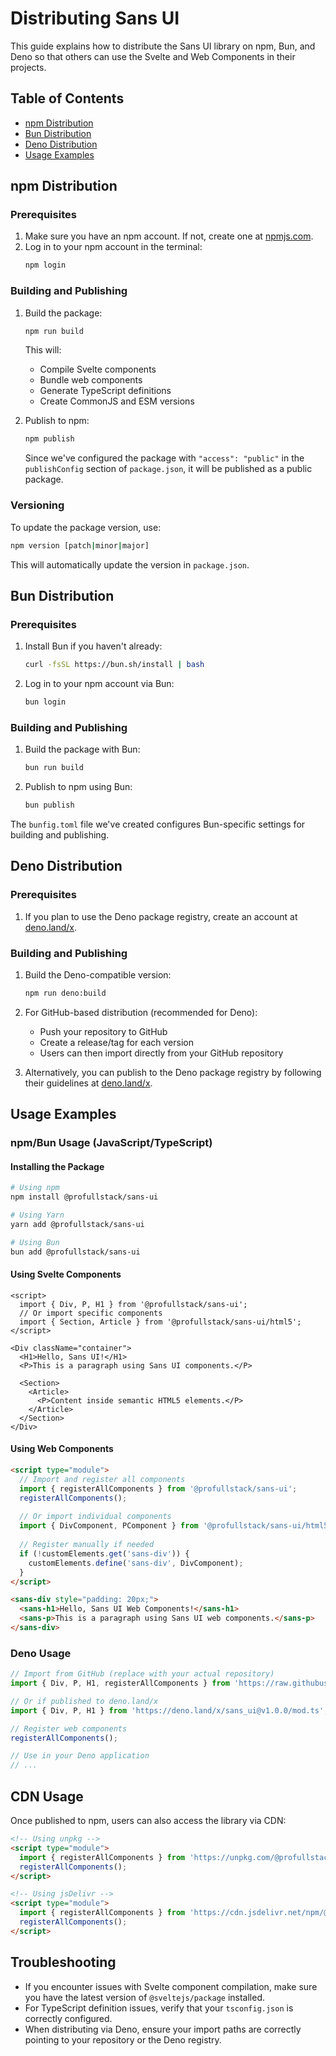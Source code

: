 # Distributing Sans UI

This guide explains how to distribute the Sans UI library on npm, Bun, and Deno so that others can use the Svelte and Web Components in their projects.

## Table of Contents

- [npm Distribution](#npm-distribution)
- [Bun Distribution](#bun-distribution)
- [Deno Distribution](#deno-distribution)
- [Usage Examples](#usage-examples)

## npm Distribution

### Prerequisites

1. Make sure you have an npm account. If not, create one at [npmjs.com](https://www.npmjs.com/signup).
2. Log in to your npm account in the terminal:
   ```bash
   npm login
   ```

### Building and Publishing

1. Build the package:
   ```bash
   npm run build
   ```
   This will:
   - Compile Svelte components
   - Bundle web components
   - Generate TypeScript definitions
   - Create CommonJS and ESM versions

2. Publish to npm:
   ```bash
   npm publish
   ```
   
   Since we've configured the package with `"access": "public"` in the `publishConfig` section of `package.json`, it will be published as a public package.

### Versioning

To update the package version, use:

```bash
npm version [patch|minor|major]
```

This will automatically update the version in `package.json`.

## Bun Distribution

### Prerequisites

1. Install Bun if you haven't already:
   ```bash
   curl -fsSL https://bun.sh/install | bash
   ```

2. Log in to your npm account via Bun:
   ```bash
   bun login
   ```

### Building and Publishing

1. Build the package with Bun:
   ```bash
   bun run build
   ```

2. Publish to npm using Bun:
   ```bash
   bun publish
   ```

The `bunfig.toml` file we've created configures Bun-specific settings for building and publishing.

## Deno Distribution

### Prerequisites

1. If you plan to use the Deno package registry, create an account at [deno.land/x](https://deno.land/x).

### Building and Publishing

1. Build the Deno-compatible version:
   ```bash
   npm run deno:build
   ```

2. For GitHub-based distribution (recommended for Deno):
   - Push your repository to GitHub
   - Create a release/tag for each version
   - Users can then import directly from your GitHub repository

3. Alternatively, you can publish to the Deno package registry by following their guidelines at [deno.land/x](https://deno.land/x).

## Usage Examples

### npm/Bun Usage (JavaScript/TypeScript)

#### Installing the Package

```bash
# Using npm
npm install @profullstack/sans-ui

# Using Yarn
yarn add @profullstack/sans-ui

# Using Bun
bun add @profullstack/sans-ui
```

#### Using Svelte Components

```svelte
<script>
  import { Div, P, H1 } from '@profullstack/sans-ui';
  // Or import specific components
  import { Section, Article } from '@profullstack/sans-ui/html5';
</script>

<Div className="container">
  <H1>Hello, Sans UI!</H1>
  <P>This is a paragraph using Sans UI components.</P>
  
  <Section>
    <Article>
      <P>Content inside semantic HTML5 elements.</P>
    </Article>
  </Section>
</Div>
```

#### Using Web Components

```html
<script type="module">
  // Import and register all components
  import { registerAllComponents } from '@profullstack/sans-ui';
  registerAllComponents();
  
  // Or import individual components
  import { DivComponent, PComponent } from '@profullstack/sans-ui/html5';
  
  // Register manually if needed
  if (!customElements.get('sans-div')) {
    customElements.define('sans-div', DivComponent);
  }
</script>

<sans-div style="padding: 20px;">
  <sans-h1>Hello, Sans UI Web Components!</sans-h1>
  <sans-p>This is a paragraph using Sans UI web components.</sans-p>
</sans-div>
```

### Deno Usage

```typescript
// Import from GitHub (replace with your actual repository)
import { Div, P, H1, registerAllComponents } from 'https://raw.githubusercontent.com/profullstack/sans-ui/v1.0.0/deno/mod.ts';

// Or if published to deno.land/x
import { Div, P, H1 } from 'https://deno.land/x/sans_ui@v1.0.0/mod.ts';

// Register web components
registerAllComponents();

// Use in your Deno application
// ...
```

## CDN Usage

Once published to npm, users can also access the library via CDN:

```html
<!-- Using unpkg -->
<script type="module">
  import { registerAllComponents } from 'https://unpkg.com/@profullstack/sans-ui@1.0.0/dist/index.js';
  registerAllComponents();
</script>

<!-- Using jsDelivr -->
<script type="module">
  import { registerAllComponents } from 'https://cdn.jsdelivr.net/npm/@profullstack/sans-ui@1.0.0/dist/index.js';
  registerAllComponents();
</script>
```

## Troubleshooting

- If you encounter issues with Svelte component compilation, make sure you have the latest version of `@sveltejs/package` installed.
- For TypeScript definition issues, verify that your `tsconfig.json` is correctly configured.
- When distributing via Deno, ensure your import paths are correctly pointing to your repository or the Deno registry.
